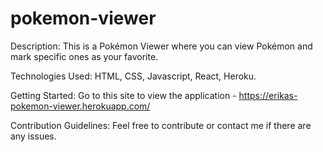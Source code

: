 # pokemon-viewer

Description: This is a Pokémon Viewer where you can view Pokémon and mark specific ones as your favorite.

Technologies Used: HTML, CSS, Javascript, React, Heroku.

Getting Started: Go to this site to view the application - https://erikas-pokemon-viewer.herokuapp.com/

Contribution Guidelines: Feel free to contribute or contact me if there are any issues.
